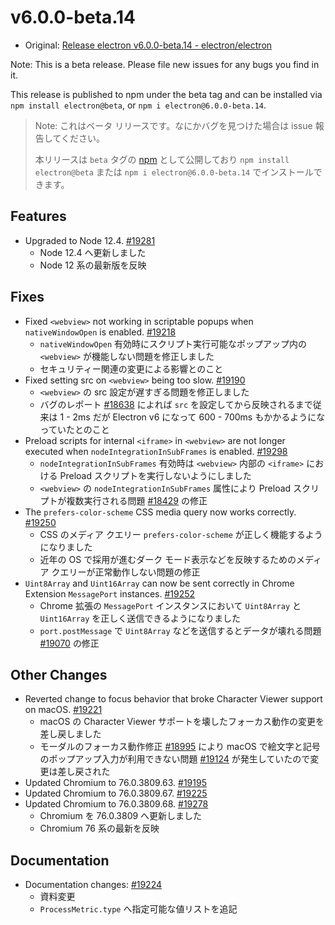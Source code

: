 # v6.0.0-beta.14

- Original: [Release electron v6.0.0-beta.14 - electron/electron](https://github.com/electron/electron/releases/tag/v6.0.0-beta.14)

Note: This is a beta release. Please file new issues for any bugs you find in it.

This release is published to npm under the beta tag and can be installed via `npm install electron@beta`, or `npm i electron@6.0.0-beta.14`.

> Note: これはベータ リリースです。なにかバグを見つけた場合は issue 報告してください。
>
> 本リリースは `beta` タグの [npm](https://www.npmjs.com/package/electron) として公開しており `npm install electron@beta` または `npm i electron@6.0.0-beta.14` でインストールできます。

## Features

- Upgraded to Node 12.4. [#19281](https://github.com/electron/electron/pull/19281)
  - Node 12.4 へ更新しました
  - Node 12 系の最新版を反映

## Fixes

- Fixed `<webview>` not working in scriptable popups when `nativeWindowOpen` is enabled. [#19218](https://github.com/electron/electron/pull/19218)
  - `nativeWindowOpen` 有効時にスクリプト実行可能なポップアップ内の `<webview>` が機能しない問題を修正しました
  - セキュリティー関連の変更による影響とのこと
- Fixed setting src on `<webview>` being too slow. [#19190](https://github.com/electron/electron/pull/19190)
  - `<webview>` の src 設定が遅すぎる問題を修正しました
  - バグのレポート [#18638](https://github.com/electron/electron/issues/18638) によれば `src` を設定してから反映されるまで従来は 1 - 2ms だが Electron v6 になって 600 - 700ms もかかるようになっていたとのこと
- Preload scripts for internal `<iframe>` in `<webview>` are not longer executed when `nodeIntegrationInSubFrames` is enabled. [#19298](https://github.com/electron/electron/pull/19298)
  - `nodeIntegrationInSubFrames` 有効時は `<webview>` 内部の `<iframe>` における Preload スクリプトを実行しないようにしました
  - `<webview>` の `nodeIntegrationInSubFrames` 属性により Preload スクリプトが複数実行される問題 [#18429](https://github.com/electron/electron/issues/18429) の修正
- The `prefers-color-scheme` CSS media query now works correctly. [#19250](https://github.com/electron/electron/pull/19250)
  - CSS のメディア クエリー `prefers-color-scheme` が正しく機能するようになりました
  - 近年の OS で採用が進むダーク モード表示などを反映するためのメディア クエリーが正常動作しない問題の修正
- `Uint8Array` and `Uint16Array` can now be sent correctly in Chrome Extension `MessagePort` instances. [#19252](https://github.com/electron/electron/pull/19252)
  - Chrome 拡張の `MessagePort` インスタンスにおいて `Uint8Array` と `Uint16Array` を正しく送信できるようになりました
  - `port.postMessage` で `Uint8Array` などを送信するとデータが壊れる問題 [#19070](https://github.com/electron/electron/issues/19070) の修正

## Other Changes

- Reverted change to focus behavior that broke Character Viewer support on macOS. [#19221](https://github.com/electron/electron/pull/19221)
  - macOS の Character Viewer サポートを壊したフォーカス動作の変更を差し戻しました
  - モーダルのフォーカス動作修正 [#18995](https://github.com/electron/electron/pull/18995) により macOS で絵文字と記号のポップアップ入力が利用できない問題 [#19124](https://github.com/electron/electron/issues/19124) が発生していたので変更は差し戻された
- Updated Chromium to 76.0.3809.63. [#19195](https://github.com/electron/electron/pull/19195)
- Updated Chromium to 76.0.3809.67. [#19225](https://github.com/electron/electron/pull/19225)
- Updated Chromium to 76.0.3809.68. [#19278](https://github.com/electron/electron/pull/19278)
  - Chromium を 76.0.3809 へ更新しました
  - Chromium 76 系の最新を反映

## Documentation

- Documentation changes: [#19224](https://github.com/electron/electron/pull/19224)
  - 資料変更
  - `ProcessMetric.type` へ指定可能な値リストを追記
